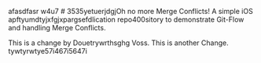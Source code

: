 afasdfasr w4u7 # 3535yetuerjdgjOh no more Merge Conflicts!
A simple iOS apftyumdtyjxfgjxpargsefdlication repo400sitory to demonstrate Git-Flow and handling Merge Conflicts.

This is a change by Douetrywrthsghg Voss.
This is another Change.
tywtyrwtye57i467i5647i